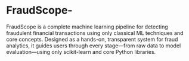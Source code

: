# FraudScope-
FraudScope is a complete machine learning pipeline for detecting fraudulent financial transactions using only classical ML techniques and core concepts. Designed as a hands-on, transparent system for fraud analytics, it guides users through every stage—from raw data to model evaluation—using only scikit-learn and core Python libraries.
